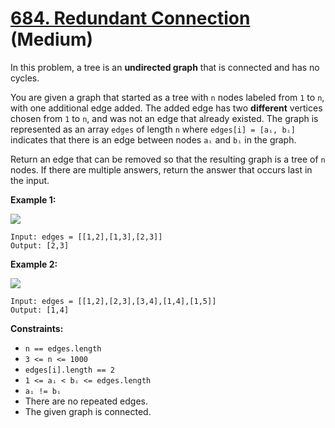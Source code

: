 # [684. Redundant Connection][link] (Medium)

[link]: https://leetcode.com/problems/redundant-connection/

In this problem, a tree is an **undirected graph** that is connected and has no cycles.

You are given a graph that started as a tree with `n` nodes labeled from `1` to `n`, with one
additional edge added. The added edge has two **different** vertices chosen from `1` to `n`, and was
not an edge that already existed. The graph is represented as an array `edges` of length `n` where
`edges[i] = [aᵢ, bᵢ]` indicates that there is an edge between nodes `aᵢ` and `bᵢ` in the graph.

Return an edge that can be removed so that the resulting graph is a tree of  `n` nodes. If there are
multiple answers, return the answer that occurs last in the input.

**Example 1:**

![](https://assets.leetcode.com/uploads/2021/05/02/reduntant1-1-graph.jpg)

```
Input: edges = [[1,2],[1,3],[2,3]]
Output: [2,3]
```

**Example 2:**

![](https://assets.leetcode.com/uploads/2021/05/02/reduntant1-2-graph.jpg)

```
Input: edges = [[1,2],[2,3],[3,4],[1,4],[1,5]]
Output: [1,4]
```

**Constraints:**

- `n == edges.length`
- `3 <= n <= 1000`
- `edges[i].length == 2`
- `1 <= aᵢ < bᵢ <= edges.length`
- `aᵢ != bᵢ`
- There are no repeated edges.
- The given graph is connected.
